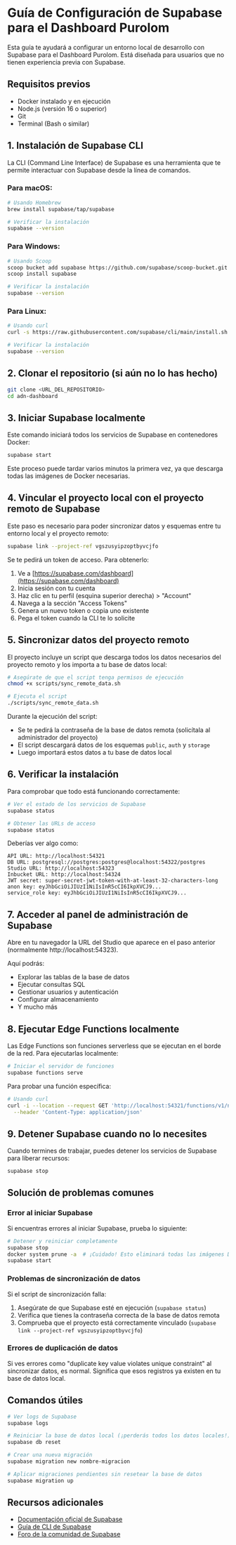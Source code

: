 # Guía de Configuración de Supabase para el Dashboard Purolom

Esta guía te ayudará a configurar un entorno local de desarrollo con Supabase para el Dashboard Purolom. Está diseñada para usuarios que no tienen experiencia previa con Supabase.

## Requisitos previos

- Docker instalado y en ejecución
- Node.js (versión 16 o superior)
- Git
- Terminal (Bash o similar)

## 1. Instalación de Supabase CLI

La CLI (Command Line Interface) de Supabase es una herramienta que te permite interactuar con Supabase desde la línea de comandos.

### Para macOS:

```bash
# Usando Homebrew
brew install supabase/tap/supabase

# Verificar la instalación
supabase --version
```

### Para Windows:

```bash
# Usando Scoop
scoop bucket add supabase https://github.com/supabase/scoop-bucket.git
scoop install supabase

# Verificar la instalación
supabase --version
```

### Para Linux:

```bash
# Usando curl
curl -s https://raw.githubusercontent.com/supabase/cli/main/install.sh | bash

# Verificar la instalación
supabase --version
```

## 2. Clonar el repositorio (si aún no lo has hecho)

```bash
git clone <URL_DEL_REPOSITORIO>
cd adn-dashboard
```

## 3. Iniciar Supabase localmente

Este comando iniciará todos los servicios de Supabase en contenedores Docker:

```bash
supabase start
```

Este proceso puede tardar varios minutos la primera vez, ya que descarga todas las imágenes de Docker necesarias.

## 4. Vincular el proyecto local con el proyecto remoto de Supabase

Este paso es necesario para poder sincronizar datos y esquemas entre tu entorno local y el proyecto remoto:

```bash
supabase link --project-ref vgszusyipzoptbyvcjfo
```

Se te pedirá un token de acceso. Para obtenerlo:

1. Ve a [https://supabase.com/dashboard](https://supabase.com/dashboard)
2. Inicia sesión con tu cuenta
3. Haz clic en tu perfil (esquina superior derecha) > "Account"
4. Navega a la sección "Access Tokens"
5. Genera un nuevo token o copia uno existente
6. Pega el token cuando la CLI te lo solicite

## 5. Sincronizar datos del proyecto remoto

El proyecto incluye un script que descarga todos los datos necesarios del proyecto remoto y los importa a tu base de datos local:

```bash
# Asegúrate de que el script tenga permisos de ejecución
chmod +x scripts/sync_remote_data.sh

# Ejecuta el script
./scripts/sync_remote_data.sh
```

Durante la ejecución del script:
- Se te pedirá la contraseña de la base de datos remota (solicítala al administrador del proyecto)
- El script descargará datos de los esquemas `public`, `auth` y `storage`
- Luego importará estos datos a tu base de datos local

## 6. Verificar la instalación

Para comprobar que todo está funcionando correctamente:

```bash
# Ver el estado de los servicios de Supabase
supabase status

# Obtener las URLs de acceso
supabase status
```

Deberías ver algo como:

```
API URL: http://localhost:54321
DB URL: postgresql://postgres:postgres@localhost:54322/postgres
Studio URL: http://localhost:54323
Inbucket URL: http://localhost:54324
JWT secret: super-secret-jwt-token-with-at-least-32-characters-long
anon key: eyJhbGciOiJIUzI1NiIsInR5cCI6IkpXVCJ9...
service_role key: eyJhbGciOiJIUzI1NiIsInR5cCI6IkpXVCJ9...
```

## 7. Acceder al panel de administración de Supabase

Abre en tu navegador la URL del Studio que aparece en el paso anterior (normalmente http://localhost:54323).

Aquí podrás:
- Explorar las tablas de la base de datos
- Ejecutar consultas SQL
- Gestionar usuarios y autenticación
- Configurar almacenamiento
- Y mucho más

## 8. Ejecutar Edge Functions localmente

Las Edge Functions son funciones serverless que se ejecutan en el borde de la red. Para ejecutarlas localmente:

```bash
# Iniciar el servidor de funciones
supabase functions serve
```

Para probar una función específica:

```bash
# Usando curl
curl -i --location --request GET 'http://localhost:54321/functions/v1/nombre-funcion' \
  --header 'Content-Type: application/json'
```

## 9. Detener Supabase cuando no lo necesites

Cuando termines de trabajar, puedes detener los servicios de Supabase para liberar recursos:

```bash
supabase stop
```

## Solución de problemas comunes

### Error al iniciar Supabase

Si encuentras errores al iniciar Supabase, prueba lo siguiente:

```bash
# Detener y reiniciar completamente
supabase stop
docker system prune -a  # ¡Cuidado! Esto eliminará todas las imágenes Docker no utilizadas
supabase start
```

### Problemas de sincronización de datos

Si el script de sincronización falla:

1. Asegúrate de que Supabase esté en ejecución (`supabase status`)
2. Verifica que tienes la contraseña correcta de la base de datos remota
3. Comprueba que el proyecto está correctamente vinculado (`supabase link --project-ref vgszusyipzoptbyvcjfo`)

### Errores de duplicación de datos

Si ves errores como "duplicate key value violates unique constraint" al sincronizar datos, es normal. Significa que esos registros ya existen en tu base de datos local.

## Comandos útiles

```bash
# Ver logs de Supabase
supabase logs

# Reiniciar la base de datos local (¡perderás todos los datos locales!)
supabase db reset

# Crear una nueva migración
supabase migration new nombre-migracion

# Aplicar migraciones pendientes sin resetear la base de datos
supabase migration up
```

## Recursos adicionales

- [Documentación oficial de Supabase](https://supabase.com/docs)
- [Guía de CLI de Supabase](https://supabase.com/docs/reference/cli)
- [Foro de la comunidad de Supabase](https://github.com/supabase/supabase/discussions)
